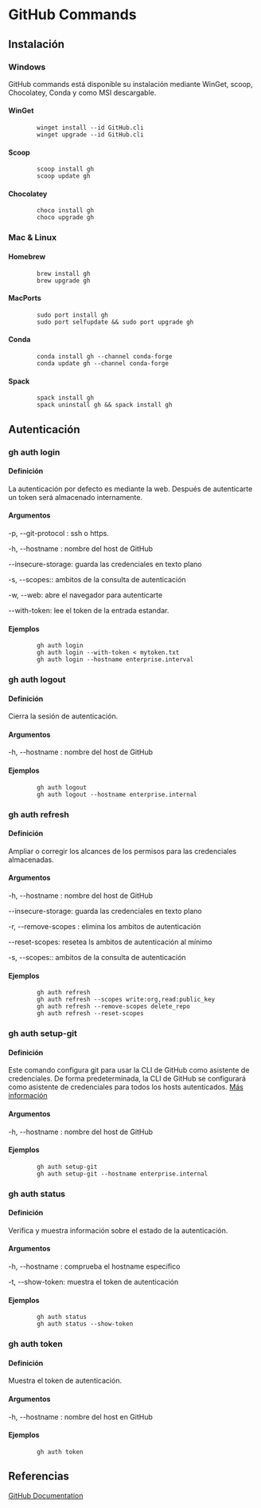 # GitHub Commands

## Instalación

### Windows

GitHub commands está disponible su instalación mediante WinGet, scoop, Chocolatey, Conda y como MSI descargable. 

#### WinGet

            winget install --id GitHub.cli
            winget upgrade --id GitHub.cli

#### Scoop

            scoop install gh
            scoop update gh

#### Chocolatey

            choco install gh
            choco upgrade gh

### Mac & Linux

#### Homebrew

            brew install gh
            brew upgrade gh

#### MacPorts

            sudo port install gh
            sudo port selfupdate && sudo port upgrade gh

#### Conda

            conda install gh --channel conda-forge
            conda update gh --channel conda-forge

#### Spack

            spack install gh
            spack uninstall gh && spack install gh

## Autenticación

### gh auth login

#### Definición

La autenticación por defecto es mediante la web. Después de autenticarte un token será almacenado internamente. 

#### Argumentos

-p, --git-protocol <string>: ssh o https.

-h, --hostname <string>: nombre del host de GitHub

--insecure-storage: guarda las credenciales en texto plano

-s, --scopes:<strings>: ambitos de la consulta de autenticación

-w, --web: abre el navegador para autenticarte

--with-token: lee el token de la entrada estandar.

#### Ejemplos

            gh auth login
            gh auth login --with-token < mytoken.txt
            gh auth login --hostname enterprise.interval

### gh auth logout

#### Definición

Cierra la sesión de autenticación.

#### Argumentos

-h, --hostname <string>: nombre del host de GitHub

#### Ejemplos

            gh auth logout
            gh auth logout --hostname enterprise.internal

### gh auth refresh

#### Definición

Ampliar o corregir los alcances de los permisos para las credenciales almacenadas.

#### Argumentos

-h, --hostname <string>: nombre del host de GitHub

--insecure-storage: guarda las credenciales en texto plano

-r, --remove-scopes <strings>: elimina los ambitos de autenticación

--reset-scopes: resetea ls ambitos de autenticación al mínimo

-s, --scopes:<strings>: ambitos de la consulta de autenticación

#### Ejemplos

            gh auth refresh
            gh auth refresh --scopes write:org,read:public_key
            gh auth refresh --remove-scopes delete_repo
            gh auth refresh --reset-scopes

### gh auth setup-git

#### Definición

Este comando configura git para usar la CLI de GitHub como asistente de credenciales. De forma predeterminada, la CLI de GitHub se configurará como asistente de credenciales para todos los hosts autenticados. [Más información](https://git-scm.com/docs/gitcredentials)

#### Argumentos

-h, --hostname <string>: nombre del host de GitHub

#### Ejemplos

            gh auth setup-git
            gh auth setup-git --hostname enterprise.internal

### gh auth status

#### Definición

Verifica y muestra información sobre el estado de la autenticación.

#### Argumentos

-h, --hostname <string>: comprueba el hostname especifico

-t, --show-token: muestra el token de autenticación

#### Ejemplos

            gh auth status
            gh auth status --show-token

### gh auth token

#### Definición

Muestra el token de autenticación.

#### Argumentos

-h, --hostname <string>: nombre del host en GitHub

#### Ejemplos

            gh auth token

## Referencias

[GitHub Documentation](https://github.com/cli/cli#installation)